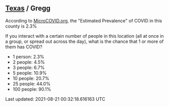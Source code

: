 
## [Texas](/united-states/texas) / Gregg

According to [MicroCOVID.org](http://microcovid.org),
the "Estimated Prevalence" of COVID in this county is 2.3%

If you interact with a certain number of people in this location
(all at once in a group, or spread out across the day), what is the chance that
1 or more of them has COVID?

- 1 person: 2.3%
- 2 people: 4.5%
- 3 people: 6.7%
- 5 people: 10.9%
- 10 people: 20.7%
- 25 people: 44.0%
- 100 people: 90.1%

Last updated: 2021-08-21 00:32:18.616163 UTC
